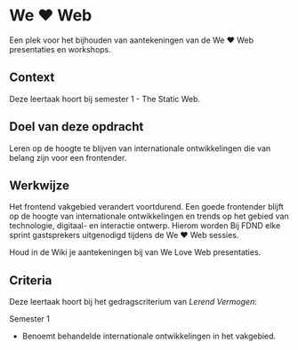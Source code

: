 
# We ♥ Web

Een plek voor het bijhouden van aantekeningen van de We ♥ Web presentaties en workshops. 

## Context

Deze leertaak hoort bij semester 1 - The Static Web. 

## Doel van deze opdracht

Leren op de hoogte te blijven van internationale ontwikkelingen die van belang zijn voor een frontender.

## Werkwijze

Het frontend vakgebied verandert voortdurend. 
Een goede frontender blijft op de hoogte van internationale ontwikkelingen en trends op het gebied van technologie, digitaal- en interactie ontwerp. 
Hierom worden Bij FDND elke sprint gastsprekers uitgenodigd tijdens de We ♥ Web sessies. 

Houd in de Wiki je aantekeningen bij van We Love Web presentaties. 

## Criteria

Deze leertaak hoort bij het gedragscriterium van _Lerend Vermogen_:

Semester 1
- Benoemt behandelde internationale ontwikkelingen in het vakgebied.

          



